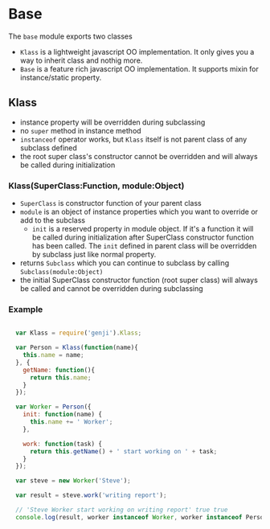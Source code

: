 Base
====

The `base` module exports two classes
  - `Klass` is a lightweight javascript OO implementation. It only gives you a way to inherit class and nothig more.
  - `Base` is a feature rich javascript OO implementation. It supports mixin for instance/static property.

## Klass

  - instance property will be overridden during subclassing
  - no `super` method in instance method
  - `instanceof` operator works, but `Klass` itself is not parent class of any subclass defined
  - the root super class's constructor cannot be overridden and will always be called during initialization

### Klass(SuperClass:Function, module:Object)

 - `SuperClass` is constructor function of your parent class
 - `module` is an object of instance properties which you want to override or add to the subclass
    - `init` is a reserved property in module object. If it's a function it will be called during initialization after SuperClass constructor function has been called. The `init` defined in parent class will be overridden by subclass just like normal property.
 - returns `Subclass` which you can continue to subclass by calling `Subclass(module:Object)`
 - the initial SuperClass constructor function (root super class) will always be called and cannot be overridden during subclassing

### Example

```javascript

  var Klass = require('genji').Klass;

  var Person = Klass(function(name){
    this.name = name;
  }, {
    getName: function(){
      return this.name;
    }
  });

  var Worker = Person({
    init: function(name) {
      this.name += ' Worker';
    },

    work: function(task) {
      return this.getName() + ' start working on ' + task;
    }
  });

  var steve = new Worker('Steve');

  var result = steve.work('writing report');

  // 'Steve Worker start working on writing report' true true
  console.log(result, worker instanceof Worker, worker instanceof Person);

```
